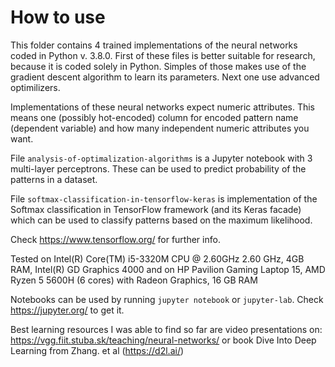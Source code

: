 # How to use

This folder contains 4 trained implementations of the neural networks coded in Python v. 3.8.0. First of these files is better suitable for research, because it is coded solely in Python. Simples of those makes use of the gradient descent algorithm to learn its parameters. Next one use advanced optimilizers.

Implementations of these neural networks expect numeric attributes. This means one (possibly hot-encoded) column for encoded pattern name (dependent variable) and how many independent numeric attributes you want.

File ```analysis-of-optimalization-algorithms``` is a Jupyter notebook with 3 multi-layer perceptrons. These can be used to predict probability of the patterns in a dataset.

File ```softmax-classification-in-tensorflow-keras``` is implementation of the Softmax classification in TensorFlow framework (and its Keras facade) which can be used to classify patterns based on the maximum likelihood.

Check https://www.tensorflow.org/ for further info.

Tested on Intel(R) Core(TM) i5-3320M CPU @ 2.60GHz   2.60 GHz, 4GB RAM, Intel(R) GD Graphics 4000 and on HP Pavilion Gaming Laptop 15, AMD Ryzen 5 5600H (6 cores) with Radeon Graphics, 16 GB RAM

Notebooks can be used by running ```jupyter notebook``` or ```jupyter-lab```. Check https://jupyter.org/ to get it.

Best learning resources I was able to find so far are video presentations on: https://vgg.fiit.stuba.sk/teaching/neural-networks/ or book Dive Into Deep Learning from Zhang. et al (https://d2l.ai/)
